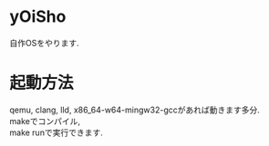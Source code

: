 # yOiSho
自作OSをやります.

# 起動方法
qemu, clang, lld, x86\_64-w64-mingw32-gccがあれば動きます多分.  
makeでコンパイル,   
make runで実行できます. 
